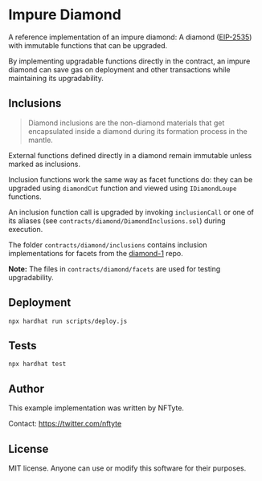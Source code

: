 # Impure Diamond

A reference implementation of an impure diamond: A diamond ([EIP-2535](https://github.com/ethereum/EIPs/issues/2535)) with immutable functions that can be upgraded.

By implementing upgradable functions directly in the contract, an impure diamond can save gas on deployment and other transactions while maintaining its upgradability.

## Inclusions

> Diamond inclusions are the non-diamond materials that get encapsulated inside a diamond during its formation process in the mantle.

External functions defined directly in a diamond remain immutable unless marked as inclusions.

Inclusion functions work the same way as facet functions do: they can be upgraded using `diamondCut` function and viewed using `IDiamondLoupe` functions.

An inclusion function call is upgraded by invoking `inclusionCall` or one of its aliases (see `contracts/diamond/DiamondInclusions.sol`) during execution.

The folder `contracts/diamond/inclusions` contains inclusion implementations for facets from the [diamond-1](https://github.com/mudgen/diamond-1-hardhat) repo.

**Note:** The files in `contracts/diamond/facets` are used for testing upgradability.

## Deployment

```console
npx hardhat run scripts/deploy.js
```

## Tests

```console
npx hardhat test

```

## Author

This example implementation was written by NFTyte.

Contact: https://twitter.com/nftyte

## License

MIT license. Anyone can use or modify this software for their purposes.
